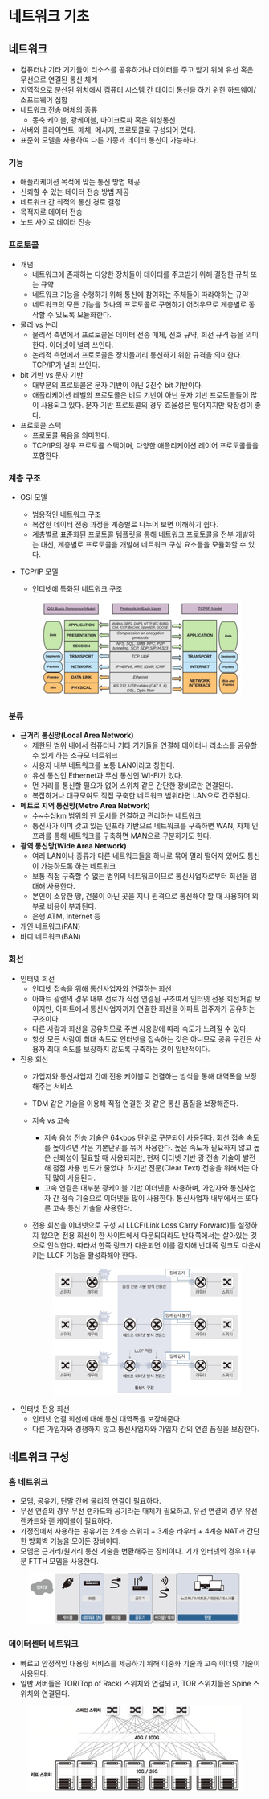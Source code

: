 # 네트워크 기초

## 네트워크

* 컴퓨터나 기타 기기들이 리소스를 공유하거나 데이터를 주고 받기 위해 유선 혹은 무선으로 연결된 통신 체계
* 지역적으로 분산된 위치에서 컴퓨터 시스템 간 데이터 통신을 하기 위한 하드웨어/소프트웨어 집합
* 네트워크 전송 매체의 종류
  * 동축 케이블, 광케이블, 마이크로파 혹은 위성통신
* 서버와 클라이언트, 매체, 메시지, 프로토콜로 구성되어 있다.
* 표준화 모델을 사용하여 다른 기종과 데이터 통신이 가능하다.

### 기능

* 애플리케이션 목적에 맞는 통신 방법 제공
* 신뢰할 수 있는 데이터 전송 방법 제공
* 네트워크 간 최적의 통신 경로 결정
* 목적지로 데이터 전송
* 노드 사이로 데이터 전송

### 프로토콜

* 개념
  * 네트워크에 존재하는 다양한 장치들이 데이터를 주고받기 위해 결정한 규칙 또는 규약
  * 네트워크 기능을 수행하기 위해 통신에 참여하는 주체들이 따라야하는 규약
  * 네트워크의 모든 기능을 하나의 프로토콜로 구현하기 어려우므로 계층별로 동작할 수 있도록 모듈화한다.
* 물리 vs 논리
  * 물리적 측면에서 프로토콜은 데이터 전송 매체, 신호 규약, 회선 규격 등을 의미한다. 이더넷이 널리 쓰인다.
  * 논리적 측면에서 프로토콜은 장치들끼리 통신하기 위한 규격을 의미한다. TCP/IP가 널리 쓰인다.
* bit 기반 vs 문자 기반
  * 대부분의 프로토콜은 문자 기반이 아닌 2진수 bit 기반이다.
  * 애플리케이션 레벨의 프로토콜은 비트 기반이 아닌 문자 기반 프로토콜들이 많이 사용되고 있다. 문자 기반 프로토콜의 경우 효율성은 떨어지지만 확장성이 좋다.
* 프로토콜 스택
  * 프로토콜 묶음을 의미한다.
  * TCP/IP의 경우 프로토콜 스택이며, 다양한 애플리케이션 레이어 프로토콜들을 포함한다.

### 계층 구조

* OSI 모델
  * 범용적인 네트워크 구조
  * 복잡한 데이터 전송 과정을 계층별로 나누어 보면 이해하기 쉽다.
  * 계층별로 표준화된 프로토콜 템플릿을 통해 네트워크 프로토콜을 전부 개발하는 대신, 계층별로 프로토콜을 개발해 네트워크 구성 요소들을 모듈화할 수 있다.
*   TCP/IP 모델

    * 인터넷에 특화된 네트워크 구조

    <figure><img src="../../.gitbook/assets/image (2) (1) (1) (1) (1) (1) (1) (1) (1) (1) (1) (1) (1) (1) (1) (1) (1) (1) (1) (1) (1) (1) (1) (1) (1) (1) (1) (2).png" alt=""><figcaption></figcaption></figure>

### 분류

* **근거리 통신망(Local Area Network)**
  * 제한된 범위 내에서 컴퓨터나 기타 기기들을 연결해 데이터나 리소스를 공유할 수 있게 하는 소규모 네트워크
  * 사용자 내부 네트워크를 보통 LAN이라고 칭한다.
  * 유선 통신인 Ethernet과 무선 통신인 WI-FI가 있다.
  * 먼 거리를 통신할 필요가 없어 스위치 같은 간단한 장비로만 연결된다.
  * 복잡하거나 대규모여도 직접 구축한 네트워크 범위라면 LAN으로 간주된다.
* **메트로 지역 통신망(Metro Area Network)**
  * 수\~수십km 범위의 한 도시를 연결하고 관리하는 네트워크
  * 통신사가 이미 갖고 있는 인프라 기반으로 네트워크를 구축하면 WAN, 자체 인프라를 통해 네트워크를 구축하면 MAN으로 구분하기도 한다.
* **광역 통신망(Wide Area Network)**
  * 여러 LAN이나 종류가 다른 네트워크들을 하나로 묶어 멀리 떨어져 있어도 통신이 가능하도록 하는 네트워크
  * 보통 직접 구축할 수 없는 범위의 네트워크이므로 통신사업자로부터 회선을 임대해 사용한다.
  * 본인이 소유한 땅, 건물이 아닌 곳을 지나 원격으로 통신해야 할 때 사용하며 외부로 비용이 부과된다.
  * 은행 ATM, Internet 등
* 개인 네트워크(PAN)
* 바디 네트워크(BAN)

### 회선

* 인터넷 회선
  * 인터넷 접속을 위해 통신사업자와 연결하는 회선
  * 아파트 광랜의 경우 내부 선로가 직접 연결된 구조여서 인터넷 전용 회선처럼 보이지만, 아파트에서 통신사업자까지 연결한 회선을 아파트 입주자가 공유하는 구조이다.
  * 다른 사람과 회선을 공유하므로 주변 사용량에 따라 속도가 느려질 수 있다.
  * 항상 모든 사람이 최대 속도로 인터넷을 접속하는 것은 아니므로 공유 구간은 사용자 최대 속도를 보장하지 않도록 구축하는 것이 일반적이다.
* 전용 회선
  * 가입자와 통신사업자 간에 전용 케이블로 연결하는 방식을 통해 대역폭을 보장해주는 서비스
  * TDM 같은 기술을 이용해 직접 연결한 것 같은 통신 품질을 보장해준다.
  * 저속 vs 고속
    * 저속 음성 전송 기술은 64kbps 단위로 구분되어 사용된다. 회선 접속 속도를 높이려면 작은 기본단위를 묶어 사용한다. 높은 속도가 필요하지 않고 높은 신뢰성이 필요할 때 사용되지만, 현재 이더넷 기반 광 전송 기술이 발전해 점점 사용 빈도가 줄었다. 하지만 전문(Clear Text) 전송을 위해서는 아직 많이 사용된다.
    * 고속 연결은 대부분 광케이블 기반 이더넷을 사용하며, 가입자와 통신사업자 간 접속 기술으로 이더넷을 많이 사용한다. 통신사업자 내부에서는 또다른 고속 통신 기술을 사용한다.
  *   전용 회선을 이더넷으로 구성 시 LLCF(Link Loss Carry Forward)를 설정하지 않으면 전용 회선이 한 사이트에서 다운되더라도 반대쪽에서는 살아있는 것으로 인식한다. 따라서 한쪽 링크가 다운되면 이를 감지해 반대쪽 링크도 다운시키는 LLCF 기능을 활성화해야 한다.

      <figure><img src="../../.gitbook/assets/image (9) (1) (1).png" alt=""><figcaption></figcaption></figure>
* 인터넷 전용 회선
  * 인터넷 연결 회선에 대해 통신 대역폭을 보장해준다.
  * 다른 가입자와 경쟁하지 않고 통신사업자와 가입자 간의 연결 품질을 보장한다.

## 네트워크 구성

### 홈 네트워크

* 모뎀, 공유기, 단말 간에 물리적 연결이 필요하다.
* 무선 연결의 경우 무선 랜카드와 공기라는 매체가 필요하고, 유선 연결의 경우 유선 랜카드와 랜 케이블이 필요하다.
* 가정집에서 사용하는 공유기는 2계층 스위치 + 3계층 라우터 + 4계층 NAT과 간단한 방화벽 기능을 모아둔 장비이다.
* 모뎀은 근거리/원거리 통신 기술을 변환해주는 장비이다. 기가 인터넷의 경우 대부분 FTTH 모뎀을 사용한다.

<figure><img src="../../.gitbook/assets/image (1) (1) (1) (1) (1).png" alt=""><figcaption></figcaption></figure>

### 데이터센터 네트워크

* 빠르고 안정적인 대용량 서비스를 제공하기 위해 이중화 기술과 고속 이더넷 기술이 사용된다.
* 일반 서버들은 TOR(Top of Rack) 스위치와 연결되고, TOR 스위치들은 Spine 스위치와 연결된다.

<figure><img src="../../.gitbook/assets/image (2) (1) (1) (1) (1).png" alt=""><figcaption></figcaption></figure>
